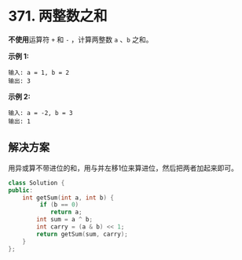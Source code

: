 # 371. 两整数之和

**不使用**运算符 `+` 和 `-` ，计算两整数 `a` 、`b` 之和。

**示例 1:**

```
输入: a = 1, b = 2
输出: 3

```

**示例 2:**

```
输入: a = -2, b = 3
输出: 1
```

## 解决方案

用异或算不带进位的和，用与并左移1位来算进位，然后把两者加起来即可。

```c++
class Solution {
public:
    int getSum(int a, int b) {
         if (b == 0) 
         	return a;
        int sum = a ^ b;
        int carry = (a & b) << 1;
        return getSum(sum, carry);
    }
};
```

